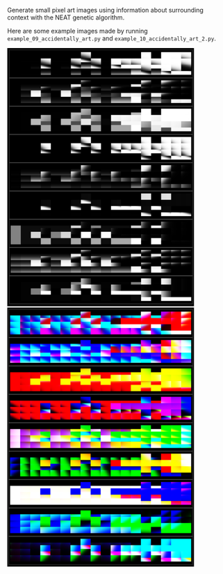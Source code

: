 Generate small pixel art images using information about surrounding context with the NEAT genetic algorithm.

Here are some example images made by running `example_09_accidentally_art.py` and `example_10_accidentally_art_2.py`.

<p float="left">
  <img src="examples/images/xy/black_and_white.png" width="430">
  <img src="examples/images/xy/colour.png" width="430">
</p>
